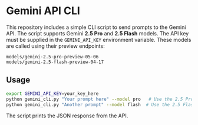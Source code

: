 # Gemini API CLI

This repository includes a simple CLI script to send prompts to the Gemini API.
The script supports Gemini **2.5 Pro** and **2.5 Flash** models. The API key
must be supplied in the `GEMINI_API_KEY` environment variable. These models are
called using their preview endpoints:

```
models/gemini-2.5-pro-preview-05-06
models/gemini-2.5-flash-preview-04-17
```

## Usage

```bash
export GEMINI_API_KEY=your_key_here
python gemini_cli.py "Your prompt here" --model pro   # Use the 2.5 Pro model
python gemini_cli.py "Another prompt" --model flash  # Use the 2.5 Flash model
```

The script prints the JSON response from the API.
